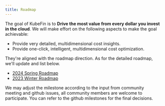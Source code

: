 ```yaml
---
title: Roadmap
---
```


The goal of KubeFin is to **Drive the most value from every dollar you invest in the cloud**. We will make effort on the following aspects to make the goal achievable:

* Provide very detailed, multidimensional cost insights.
* Provide one-click, intelligent, multidimensional cost optimization.

They're aligned with the roadmap direction. As for the detailed roadmap, we'll update and list below.

* [2024 Spring Roadmap](2024-03-roadmap)
* [2023 Winter Roadmap](2023-12-roadmap)


We may adjust the milestone according to the input from community meeting and github issues, all community members are welcome to participate. You can refer to the github milestones for the final decisions.